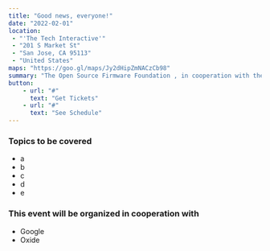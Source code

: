 ```yaml
---
title: "Good news, everyone!"
date: "2022-02-01"
location: 
 - "'The Tech Interactive'"
 - "201 S Market St"
 - "San Jose, CA 95113"
 - "United States"
maps: "https://goo.gl/maps/Jy2dHipZmNACzCb98"
summary: "The Open Source Firmware Foundation , in cooperation with the Open Compute Project, will organize a one-day Mini Summit about Open-Source Firmware."
button:
    - url: "#"
      text: "Get Tickets"
    - url: "#"
      text: "See Schedule"
---
```


### Topics to be covered

* a 
* b 
* c 
* d 
* e 

### This event will be organized in cooperation with

* Google
* Oxide